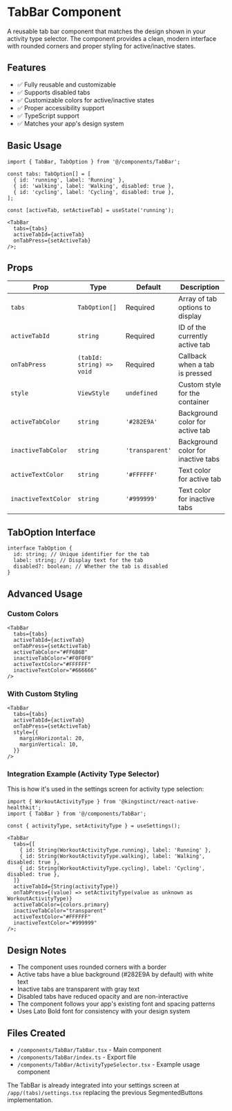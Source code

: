 # TabBar Component

A reusable tab bar component that matches the design shown in your activity type selector. The component provides a clean, modern interface with rounded corners and proper styling for active/inactive states.

## Features

- ✅ Fully reusable and customizable
- ✅ Supports disabled tabs
- ✅ Customizable colors for active/inactive states
- ✅ Proper accessibility support
- ✅ TypeScript support
- ✅ Matches your app's design system

## Basic Usage

```tsx
import { TabBar, TabOption } from '@/components/TabBar';

const tabs: TabOption[] = [
  { id: 'running', label: 'Running' },
  { id: 'walking', label: 'Walking', disabled: true },
  { id: 'cycling', label: 'Cycling', disabled: true },
];

const [activeTab, setActiveTab] = useState('running');

<TabBar
  tabs={tabs}
  activeTabId={activeTab}
  onTabPress={setActiveTab}
/>;
```

## Props

| Prop                | Type                      | Default         | Description                        |
| ------------------- | ------------------------- | --------------- | ---------------------------------- |
| `tabs`              | `TabOption[]`             | Required        | Array of tab options to display    |
| `activeTabId`       | `string`                  | Required        | ID of the currently active tab     |
| `onTabPress`        | `(tabId: string) => void` | Required        | Callback when a tab is pressed     |
| `style`             | `ViewStyle`               | `undefined`     | Custom style for the container     |
| `activeTabColor`    | `string`                  | `'#282E9A'`     | Background color for active tab    |
| `inactiveTabColor`  | `string`                  | `'transparent'` | Background color for inactive tabs |
| `activeTextColor`   | `string`                  | `'#FFFFFF'`     | Text color for active tab          |
| `inactiveTextColor` | `string`                  | `'#999999'`     | Text color for inactive tabs       |

## TabOption Interface

```tsx
interface TabOption {
  id: string; // Unique identifier for the tab
  label: string; // Display text for the tab
  disabled?: boolean; // Whether the tab is disabled
}
```

## Advanced Usage

### Custom Colors

```tsx
<TabBar
  tabs={tabs}
  activeTabId={activeTab}
  onTabPress={setActiveTab}
  activeTabColor="#FF6B6B"
  inactiveTabColor="#F0F0F0"
  activeTextColor="#FFFFFF"
  inactiveTextColor="#666666"
/>
```

### With Custom Styling

```tsx
<TabBar
  tabs={tabs}
  activeTabId={activeTab}
  onTabPress={setActiveTab}
  style={{
    marginHorizontal: 20,
    marginVertical: 10,
  }}
/>
```

### Integration Example (Activity Type Selector)

This is how it's used in the settings screen for activity type selection:

```tsx
import { WorkoutActivityType } from '@kingstinct/react-native-healthkit';
import { TabBar } from '@/components/TabBar';

const { activityType, setActivityType } = useSettings();

<TabBar
  tabs={[
    { id: String(WorkoutActivityType.running), label: 'Running' },
    { id: String(WorkoutActivityType.walking), label: 'Walking', disabled: true },
    { id: String(WorkoutActivityType.cycling), label: 'Cycling', disabled: true },
  ]}
  activeTabId={String(activityType)}
  onTabPress={(value) => setActivityType(value as unknown as WorkoutActivityType)}
  activeTabColor={colors.primary}
  inactiveTabColor="transparent"
  activeTextColor="#FFFFFF"
  inactiveTextColor="#999999"
/>;
```

## Design Notes

- The component uses rounded corners with a border
- Active tabs have a blue background (#282E9A by default) with white text
- Inactive tabs are transparent with gray text
- Disabled tabs have reduced opacity and are non-interactive
- The component follows your app's existing font and spacing patterns
- Uses Lato Bold font for consistency with your design system

## Files Created

- `/components/TabBar/TabBar.tsx` - Main component
- `/components/TabBar/index.ts` - Export file
- `/components/TabBar/ActivityTypeSelector.tsx` - Example usage component

The TabBar is already integrated into your settings screen at `/app/(tabs)/settings.tsx` replacing the previous SegmentedButtons implementation.
